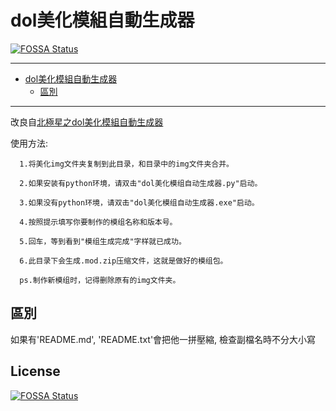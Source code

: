 # dol美化模組自動生成器

[![FOSSA Status](https://app.fossa.com/api/projects/git%2Bgithub.com%2FPaul-16098%2Fdol-beautification-module-automatic-generator.svg?type=shield)](https://app.fossa.com/projects/git%2Bgithub.com%2FPaul-16098%2Fdol-beautification-module-automatic-generator?ref=badge_shield)

---

<!-- @import "[TOC]" {cmd="toc" depthFrom=1 depthTo=6 orderedList=false} -->

<!-- code_chunk_output -->

- [dol美化模組自動生成器](#dol美化模組自動生成器)
  - [區別](#區別)

<!-- /code_chunk_output -->

---

改良自[北極星之dol美化模組自動生成器](https://github.com/cphxj123/Dol-BJX-Mods/tree/main/%E8%87%AA%E5%88%B6%E7%BE%8E%E5%8C%96%E6%A8%A1%E7%BB%84%E7%94%9F%E6%88%90%E5%99%A8)

使用方法:

      1.将美化img文件夹复制到此目录，和目录中的img文件夹合并。

      2.如果安装有python环境，请双击"dol美化模组自动生成器.py"启动。

      3.如果没有python环境，请双击"dol美化模组自动生成器.exe"启动。

      4.按照提示填写你要制作的模组名称和版本号。

      5.回车，等到看到"模组生成完成"字样就已成功。

      6.此目录下会生成.mod.zip压缩文件，这就是做好的模组包。

      ps.制作新模组时，记得删除原有的img文件夹。

## 區別

如果有'README\.md', 'README.txt'會把他一拼壓縮,
檢查副檔名時不分大小寫

## License
[![FOSSA Status](https://app.fossa.com/api/projects/git%2Bgithub.com%2FPaul-16098%2Fdol-beautification-module-automatic-generator.svg?type=large)](https://app.fossa.com/projects/git%2Bgithub.com%2FPaul-16098%2Fdol-beautification-module-automatic-generator?ref=badge_large)
